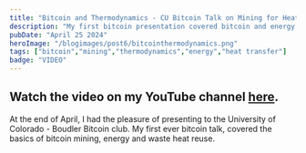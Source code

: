 ```yaml
---
title: "Bitcoin and Thermodynamics - CU Bitcoin Talk on Mining for Heat"
description: "My first bitcoin presentation covered bitcoin and energy fundamentals and dove into the details on the value of miner waste heat reuse"
pubDate: "April 25 2024"
heroImage: "/blogimages/post6/bitcointhermodynamics.png"
tags: ["bitcoin","mining","thermodynamics","energy","heat transfer"]
badge: "VIDEO"
---
```


Watch the video on my YouTube channel <a href="https://youtu.be/EDjvWW6kNGY?si=l3nOmoN1OZewHm5p" target="_blank">here</a>.
---

At the end of April, I had the pleasure of presenting to the University of Colorado - Boudler Bitcoin club. My first ever bitcoin talk, covered the basics of bitcoin mining, energy and waste heat reuse.
